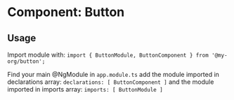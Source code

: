# Component: Button

## Usage

Import module with: `import { ButtonModule, ButtonComponent } from '@my-org/button';`

Find your main @NgModule in `app.module.ts` add the module imported in declarations array: `declarations: [ ButtonComponent ]` and the module imported in imports array: `imports: [ ButtonModule ]`

